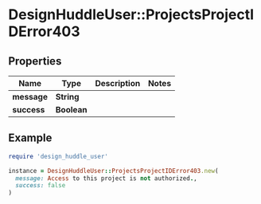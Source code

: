 # DesignHuddleUser::ProjectsProjectIDError403

## Properties

| Name | Type | Description | Notes |
| ---- | ---- | ----------- | ----- |
| **message** | **String** |  |  |
| **success** | **Boolean** |  |  |

## Example

```ruby
require 'design_huddle_user'

instance = DesignHuddleUser::ProjectsProjectIDError403.new(
  message: Access to this project is not authorized.,
  success: false
)
```

